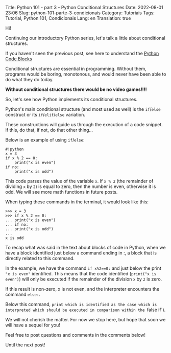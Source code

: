 Title: Python 101 - part 3 - Python Conditional Structures
Date: 2022-08-01 23:06
Slug: python-101-parte-3-condicionais
Category: Tutoriais
Tags: Tutorial, Python 101, Condicionais
Lang: en
Translation: true

Hi!

Continuing our introductory Python series, let's talk a little about conditional structures.

If you haven't seen the previous post, see here to understand the [Python Code Blocks]({filename}/Tutoriais/python101.2.md)

Conditional structures are essential in programming. Without them, programs would be boring, monotonous, and would never have been able to do what they do today.

__Without conditional structures there would be no video games!!!!__

So, let's see how Python implements its conditional structures.

Python's main conditional structure (and most used as well) is the `if`/`else` construct or its `if`/`elif`/`else` variation.

These constructions will guide us through the execution of a code snippet. If this, do that, if not, do that other thing...

Below is an example of using `if`/`else`:

    #!python
    x = 3
    if x % 2 == 0:
        print("x is even")
    if no:
        print("x is odd")


This code parses the value of the variable `x`. If `x % 2` (the remainder of dividing `x` by `2`) is equal to zero, then the number is even, otherwise it is odd. We will see more math functions in future posts.

When typing these commands in the terminal, it would look like this:

    >>> x = 3
    >>> if x % 2 == 0:
    ... print("x is even")
    ... if no:
    ... print("x is odd")
    ...
    x is odd

To recap what was said in the text about blocks of code in Python, when we have a block identified just below a command ending in :, a block that is directly related to this command.

In the example, we have the command `if x%2==0:` and just below the print `"x is even"` identified. This means that the code identified (`print("x is even")`) will only be executed if the remainder of the division `x` by `2` is zero.

If this result is non-zero, x is not even, and the interpreter encounters the command `else:`.

Below this command, `print which is identified as the case which is interpreted which should be executed in comparison within the `false if`).

We will not cherish the matter. For now we stop here, but hope that soon we will have a sequel for you!

Feel free to post questions and comments in the comments below!

Until the next post!